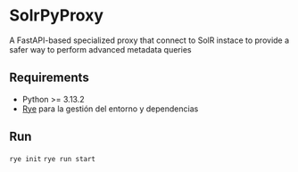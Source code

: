 # SolrPyProxy
A FastAPI-based specialized proxy that connect to SolR instace to provide a safer way to perform advanced metadata queries

## Requirements

- Python >= 3.13.2
- [Rye](https://rye-up.com/) para la gestión del entorno y dependencias


## Run

``rye init``
``rye run start``